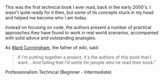 This was the first technical book I ever read, back in the early 2000's. I wasn't quite ready for it then, but some of its concepts stuck in my head and helped me become who I am today.

Instead on focusing on code, the authors present a number of practical approaches they have found to work in real world scenarios, accompanied with solid advice and outstanding analogies.

As [Ward Cunningham](https://en.wikipedia.org/wiki/Ward_Cunningham), the father of wiki, said:
> If I'm putting together a project, it's the authors of this book that I want... And failing that I'd settle for people who've read their book."

<span class="label label-default">Professionalism</span> <span class="label label-default">Technical (Beginner - Intermediate)</span>